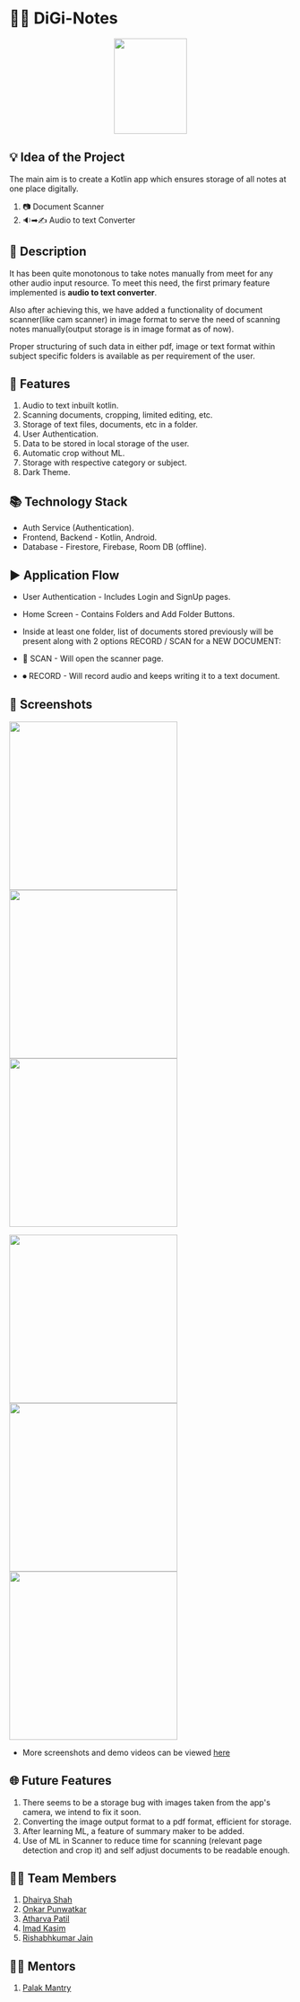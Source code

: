 # 📲📝 DiGi-Notes
<p align="center">
<img src="https://user-images.githubusercontent.com/65485065/118532638-d26e7900-b764-11eb-8218-fdb8c7bba510.jpeg" width="130" height="170"></p>

## 💡 Idea of the Project
The main aim is to create a Kotlin app which ensures storage of all notes at one place digitally.
1. 📷     Document Scanner
2. 🔉➡✍ Audio to text Converter

## 📝 Description
It has been quite monotonous to take notes manually from meet for any other audio input resource. To meet this need, the first primary feature implemented is **audio to text converter**.

Also after achieving this, we have added a functionality of document scanner(like cam scanner) in image format to serve the need of scanning notes manually(output storage is in image format as of now).

Proper structuring of such data in either pdf, image or text format within subject specific folders is available as per requirement of the user.

## 📳 Features
1. Audio to text inbuilt kotlin.
2. Scanning documents, cropping, limited editing, etc.
3. Storage of text files, documents, etc in a folder.
4. User Authentication.
5. Data to be stored in local storage of the user.
6. Automatic crop without ML.
7. Storage with respective category or subject.
8. Dark Theme. 

## 📚 Technology Stack
* Auth Service (Authentication).
* Frontend, Backend - Kotlin, Android.
* Database - Firestore, Firebase, Room DB (offline).

## ▶ Application Flow
* User Authentication - Includes Login and SignUp pages.

* Home Screen - Contains Folders and Add Folder Buttons.

* Inside at least one folder, list of documents stored previously will be present along with 2 options RECORD / SCAN  for a NEW DOCUMENT:
* 🎥 SCAN - Will open the scanner page.
* ⏺ RECORD - Will record audio and keeps writing it to a text document.

## 📱 Screenshots
<img src="https://user-images.githubusercontent.com/77456213/118811426-aca4b980-b8b5-11eb-9743-5d232a3fa256.png" width="300" > <img src="https://user-images.githubusercontent.com/77456213/118812479-d4e0e800-b8b6-11eb-846e-fffd752edf00.png" width="300" > <img src="https://user-images.githubusercontent.com/77456213/118812872-3f922380-b8b7-11eb-8138-4b1c45335e7a.png" width="300" >

<img src="https://user-images.githubusercontent.com/64425805/119224636-fc38ee80-bb1c-11eb-8198-ed3497358dbe.png" width="300" ><img src="https://user-images.githubusercontent.com/64425805/119224644-03f89300-bb1d-11eb-9764-b15a165e1748.png" width="300" ><img src="https://user-images.githubusercontent.com/64425805/119224645-06f38380-bb1d-11eb-8b71-7e88b5248fab.png" width="300" >


* More screenshots and demo videos can be viewed [here](https://drive.google.com/drive/folders/1kxA6Tcsh1CUZGrCtx4iG3zueMCbdr6pZ?usp=sharing)

## 🌐 Future Features
1. There seems to be a storage bug with images taken from the app's camera, we intend to fix it soon.
2. Converting the image output format to a pdf format, efficient for storage.
3. After learning ML, a feature of summary maker to be added.
4. Use of ML in Scanner to reduce time for scanning (relevant page detection and crop it) and self adjust documents to be readable enough.

## 👨‍💻 Team Members
1. [Dhairya Shah](https://github.com/dhairyashah1)
2. [Onkar Punwatkar](https://github.com/onkar001)
3. [Atharva Patil](https://github.com/atharvapatil123)
4. [Imad Kasim](https://github.com/ImadKasim2002)
5. [Rishabhkumar Jain](https://github.com/rishabhjain3030)

## 👩‍🏫 Mentors
1. [Palak Mantry](https://github.com/pal-16)




 


 


